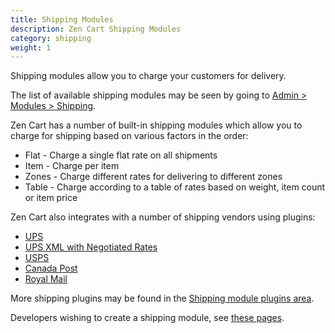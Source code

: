 ```yaml
---
title: Shipping Modules
description: Zen Cart Shipping Modules
category: shipping
weight: 1
---
```


Shipping modules allow you to charge your customers for delivery. 

The list of available shipping modules may be seen by going to [Admin > Modules > Shipping](/user/admin_pages/modules/shipping/).

Zen Cart has a number of built-in shipping modules which allow you to charge for shipping based on various factors in the order: 

- Flat - Charge a single flat rate on all shipments
- Item - Charge per item
- Zones - Charge different rates for delivering to different zones 
- Table - Charge according to a table of rates based on weight, item count or item price

Zen Cart also integrates with a number of shipping vendors using plugins:

- [UPS](https://www.zen-cart.com/downloads.php?do=file&id=1293)
- [UPS XML with Negotiated Rates](https://www.zen-cart.com/downloads.php?do=file&id=126)
- [USPS](https://www.zen-cart.com/downloads.php?do=file&id=1292)
- [Canada Post](https://www.zen-cart.com/downloads.php?do=file&id=4)
- [Royal Mail](https://www.zen-cart.com/downloads.php?do=file&id=190)

More shipping plugins may be found in the [Shipping module plugins area](https://www.zen-cart.com/downloads.php?do=cat&id=11).

Developers wishing to create a shipping module, see [these pages](/dev/code/modules/). 
